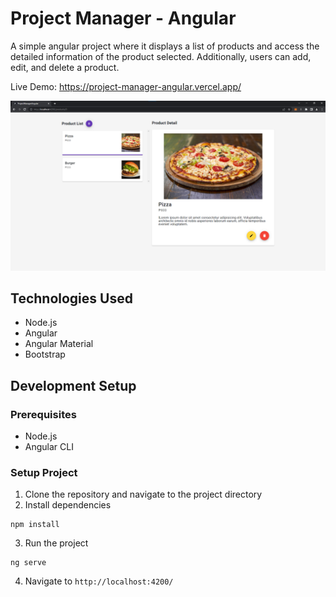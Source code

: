 # Project Manager - Angular

A simple angular project where it displays a list of products and access the detailed information of the product selected. Additionally, users can add, edit, and delete a product.

Live Demo: https://project-manager-angular.vercel.app/

![Sample Image](sample.png)

## Technologies Used

- Node.js
- Angular
- Angular Material
- Bootstrap

## Development Setup

### Prerequisites

- Node.js
- Angular CLI

### Setup Project

1. Clone the repository and navigate to the project directory
2. Install dependencies

```
npm install
```

3. Run the project

```
ng serve
```

4. Navigate to `http://localhost:4200/`
